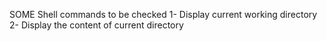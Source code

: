 SOME Shell commands to be checked
1- Display current working directory
2- Display the content of current directory
